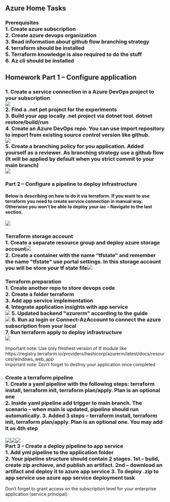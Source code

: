 <h2>Azure Home Tasks</h2>
<head>
<h3>Prerequisites</br>
1.	Create azure subscription</br>
2.	Create azure devops organization</br>
3.	Read information about github flow branching strategy</br>
4.	terraform should be installed </br>
5.	Terraform knowledge is also required to do the stuff</br>
6.	Az cli should be installed</br></h3>
<h2>Homework Part 1 – Configure application</h2><h3>
1.	Create a service connection in a Azure DevOps project to your subscription</br><img src="https://github.com/korotetskiy/img/blob/main/azure1-1.png"></br>
2.	Find a .net pet project for the experiments</br>
3.	Build your app locally .net project via dotnet tool. dotnet restore/build/run</br>
4.	Create an Azure DevOps repo. You can use import repository to import from existing source control version like github.</br><img src="https://github.com/korotetskiy/img/blob/main/azure1-4-repo.jpg"></br>
5.	Create a branching policy for you application. Added yourself as a reviewer. As branching strategy use a github flow (It will be applied by default when you strict commit to your main branch)</br><img src="https://github.com/korotetskiy/img/blob/main/azure1-5.png"></br></h3>
<h3>Part 2 – Configure a pipeline to deploy infrastructure</h3>
<h4>Below is describing on how to do it via terraform. If you want to use terraform you need to create service connection in manual way. Otherwise you won’t be able to deploy your iac – Navigate to the last section.</h4><img src="https://github.com/korotetskiy/img/blob/main/azure-pipleline.png">
<h3>Terraform storage account</br>
1.	Create a separate resource group and deploy azure storage account<img src="https://github.com/korotetskiy/img/blob/main/azure2-1.png"></br>
2.	Create a container with the name “tfstate” and remember the name "tfstate"  use portal settings. In this storage account you will be store your tf state file<img src="https://github.com/korotetskiy/img/blob/main/azure2-2.png"> </h3>   
<h3>Terraform preparation</br>
1.	Create another repo to store devops code</br>
2.	Create a folder terraform</br>
3.	Add app service implementation</br> 
4.	Integrate application insights with app service</br>
<img src="https://github.com/korotetskiy/img/blob/main/azure-pr1.png">
5.	Updated backend "azurerm" according to the guide </br><img src="https://github.com/korotetskiy/img/blob/main/azure-tp.png">
6.	Run az login or Connect-AzAccount to connect the azure subscription from your local</br>
7.	Run terraform apply to deploy infrastructure</br><img src="https://github.com/korotetskiy/img/blob/main/azure_rtf1.png"></h3>
Important note: Use only freshest version of tf module like https://registry.terraform.io/providers/hashicorp/azurerm/latest/docs/resources/windows_web_app
</br>Important note: Don’t forget to destroy your application once completed
<h3>Create a terraform pipeline</br>
1.	Create a yaml pipeline with the following steps: terraform install, terraform init, terraform plan/apply. Plan is an optional one</br>
2.	Inside yaml pipeline add trigger to main branch. The scenario – when main is updated, pipeline should run automatically.
3.	Added 3 steps – terraform install, terraform init, terraform plan/apply. Plan is an optional one. You may add it as 4th step</br></br><img src="https://github.com/korotetskiy/img/blob/main/azure_run_tf.png"><img src="https://github.com/korotetskiy/img/blob/main/azure_run_tf2.png"><img src="https://github.com/korotetskiy/img/blob/main/azure_run_tf1.png">
</br>Part 3 – Create a deploy pipeline to app service</br>
1.	Add yml pipeline to the application folder</br>
2.	Your pipeline structure should contain 2 stages. 1st – build, create zip archieve, and publish an artifact. 2nd – download an artifact and deploy it to azure app service 
3.	To deploy .zip to app service use azure app service deployment task</br></h3>
Don’t forget to grant access on the subscription level for your enterprise application (service principal)
